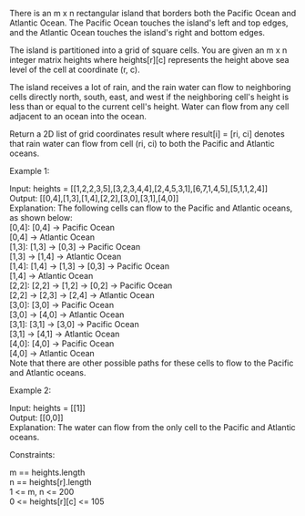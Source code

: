 There is an m x n rectangular island that borders both the Pacific Ocean and Atlantic Ocean. The Pacific Ocean touches the island's left and top edges, and the Atlantic Ocean touches the island's right and bottom edges.

The island is partitioned into a grid of square cells. You are given an m x n integer matrix heights where heights[r][c] represents the height above sea level of the cell at coordinate (r, c).

The island receives a lot of rain, and the rain water can flow to neighboring cells directly north, south, east, and west if the neighboring cell's height is less than or equal to the current cell's height. Water can flow from any cell adjacent to an ocean into the ocean.

Return a 2D list of grid coordinates result where result[i] = [ri, ci] denotes that rain water can flow from cell (ri, ci) to both the Pacific and Atlantic oceans.

Example 1:

Input: heights = [[1,2,2,3,5],[3,2,3,4,4],[2,4,5,3,1],[6,7,1,4,5],[5,1,1,2,4]]\
Output: [[0,4],[1,3],[1,4],[2,2],[3,0],[3,1],[4,0]]\
Explanation: The following cells can flow to the Pacific and Atlantic oceans, as shown below:\
[0,4]: [0,4] -> Pacific Ocean\
       [0,4] -> Atlantic Ocean\
[1,3]: [1,3] -> [0,3] -> Pacific Ocean\
       [1,3] -> [1,4] -> Atlantic Ocean\
[1,4]: [1,4] -> [1,3] -> [0,3] -> Pacific Ocean\
       [1,4] -> Atlantic Ocean\
[2,2]: [2,2] -> [1,2] -> [0,2] -> Pacific Ocean\
       [2,2] -> [2,3] -> [2,4] -> Atlantic Ocean\
[3,0]: [3,0] -> Pacific Ocean\
       [3,0] -> [4,0] -> Atlantic Ocean\
[3,1]: [3,1] -> [3,0] -> Pacific Ocean\
       [3,1] -> [4,1] -> Atlantic Ocean\
[4,0]: [4,0] -> Pacific Ocean\
       [4,0] -> Atlantic Ocean\
Note that there are other possible paths for these cells to flow to the Pacific and Atlantic oceans.

Example 2:

Input: heights = [[1]]\
Output: [[0,0]]\
Explanation: The water can flow from the only cell to the Pacific and Atlantic oceans.
 

Constraints:

m == heights.length\
n == heights[r].length\
1 <= m, n <= 200\
0 <= heights[r][c] <= 105